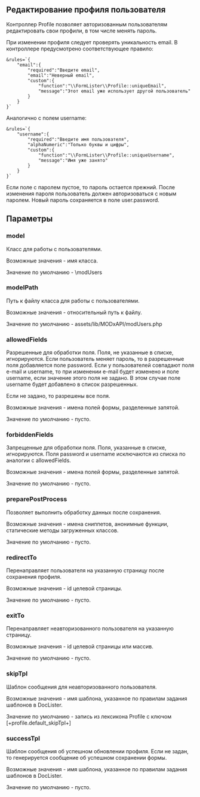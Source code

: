 ## Редактирование профиля пользователя

Контроллер Profile позволяет авторизованным пользователям редактировать свои профили, в том числе менять пароль.

При изменении профиля следует проверять уникальность email. В контроллере предусмотрено соответствующее правило:
```
&rules=`{
    "email":{
        "required":"Введите email",
        "email":"Неверный email",
        "custom":{
            "function":"\\FormLister\\Profile::uniqueEmail",
            "message":"Этот email уже использует другой пользователь"
        }
    }
}`
```
Аналогично с полем username:
```
&rules=`{
    "username":{
        "required":"Введите имя пользователя",
        "alphaNumeric":"Только буквы и цифры",
        "custom":{
            "function":"\\FormLister\\Profile::uniqueUsername",
            "message":"Имя уже занято"
        }
    }
}`
```

Если поле с паролем пустое, то пароль остается прежний. После изменения пароля пользователь должен авторизоваться с новым паролем. Новый пароль сохраняется в поле user.password.


## Параметры
### model
Класс для работы с пользователями.

Возможные значения - имя класса.

Значение по умолчанию - \modUsers

### modelPath
Путь к файлу класса для работы с пользователями.

Возможные значения - относительный путь к файлу.

Значение по умолчанию - assets/lib/MODxAPI/modUsers.php

### allowedFields
Разрешенные для обработки поля. Поля, не указанные в списке, игнорируются. Если пользователь меняет пароль, то в разрешенные поля добавляется поле password. Если у пользователей совпадают поля e-mail и username, то при изменении e-mail будет изменено и поле username, если значение этого поля не задано. В этом случае поле username будет добавлено в список разрешенных.

Если не задано, то разрешены все поля.

Возможные значения - имена полей формы, разделенные запятой. 

Значение по умолчанию - пусто.

### forbiddenFields
Запрещенные для обработки поля. Поля, указанные в списке, игнорируются. Поля password и username исключаются из списка по аналогии с allowedFields.

Возможные значения - имена полей формы, разделенные запятой. 

Значение по умолчанию - пусто.

### preparePostProcess
Позволяет выполнить обработку данных после сохранения.

Возможные значения - имена сниппетов, анонимные функции, статические методы загруженных классов.

Значение по умолчанию - пусто.

### redirectTo
Перенаправляет пользователя на указанную страницу после сохранения профиля.

Возможные значения - id целевой страницы.

Значение по умолчанию - пусто.

### exitTo
Перенаправляет неавторизованного пользователя на указанную страницу.

Возможные значения - id целевой страницы или массив.

Значение по умолчанию - пусто.

### skipTpl
Шаблон сообщения для неавторизованного пользователя.

Возможные значения - имя шаблона, указанное по правилам задания шаблонов в DocLister.

Значение по умолчанию - запись из лексикона Profile с ключом [+profile.default_skipTpl+]

### successTpl
Шаблон сообщения об успешном обновлении профиля. Если не задан, то генерируется сообщение об успешном сохранении формы.

Возможные значения - имя шаблона, указанное по правилам задания шаблонов в DocLister.

Значение по умолчанию - пусто.

